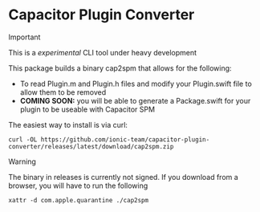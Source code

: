 # Capacitor Plugin Converter

> [!IMPORTANT]
> This is a *experimental* CLI tool under heavy development

This package builds a binary cap2spm that allows for the following:

- To read Plugin.m and Plugin.h files and modify your Plugin.swift file to allow them to be removed
- **COMING SOON:** you will be able to generate a Package.swift for your plugin to be useable with Capacitor SPM

The easiest way to install is via curl:
```
curl -OL https://github.com/ionic-team/capacitor-plugin-converter/releases/latest/download/cap2spm.zip
```


> [!WARNING]
> The binary in releases is currently not signed. If you download from a browser, you will have to run the following
> ```
> xattr -d com.apple.quarantine ./cap2spm
> ```
